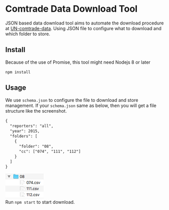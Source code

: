 # Comtrade Data Download Tool
JSON based data download tool aims to automate the download procedure at [UN-comtrade-data](https://comtrade.un.org/data). Using JSON file to configure what to download and which folder to store.
## Install
Because of the use of Promise, this tool might need Nodejs 8 or later
```
npm install
```
## Usage
We use ```schema.json``` to configure the file to download and store management. If your ```schema.json``` same as below, then you will get a file structure like the screenshot.
```
{
  "reporters": "all",
  "year": 2015, 
  "folders": [
    {
      "folder": "08",
      "cc": ["074", "111", "112"]
    }
  ]
}
```
![file structure](/doc/folderTree.png)  
Run ``` npm start ``` to start download. 